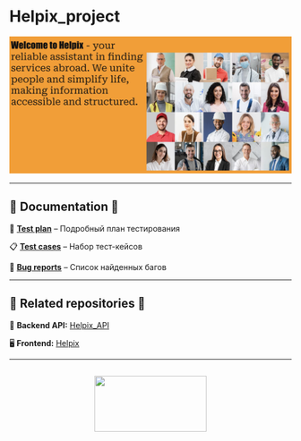 # Helpix_project  

![Header](https://github.com/Kateryna-Komarova/Helpix_project/blob/main/image/Screenshot%202025-02-19%20at%2019.26.54.png)  

---

## 📖 Documentation 📖  

📄 **[Test plan](https://docs.google.com/document/d/1ms0j-khLBX9-NTY_ffnFH46Irxy3-WetVYYxnqWs6hE/edit?usp=sharing)** – Подробный план тестирования  

📋 **[Test cases](https://docs.google.com/spreadsheets/d/173PKxp25hY9lC2Zo2913OS3Tv-aWCLwo5VU21NIjHkA/edit?usp=sharing)** – Набор тест-кейсов  

🐞 **[Bug reports](https://docs.google.com/spreadsheets/d/1s5mirtaLL5N99s9o4fM8xPGZWnBgOXzKuUHaepUTB80/edit?usp=sharing)** – Список найденных багов  

---

## 🔗 Related repositories 🔗  

📂 **Backend API:** [Helpix_API](https://github.com/Kateryna-Komarova/Helpix_API)  

🖥️ **Frontend:** [Helpix](https://github.com/Kateryna-Komarova/Helpix)  

---

##  

<div align="center">
  <img src="https://i.gifer.com/9viJ.gif" width="200" height="100">
</div>








<!---
Kateryna-Komarova/Kateryna-Komarova is a ✨ special ✨ repository because its `README.md` (this file) appears on your GitHub profile.
You can click the Preview link to take a look at your changes.
--->